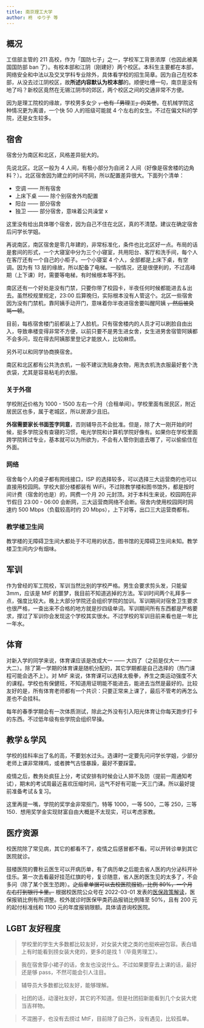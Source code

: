 ```yaml
---
title: 南京理工大学
author: 柊　ゆり子 等
---
```


## 概况

工信部主管的 211 高校，作为「国防七子」之一，学校军工背景浓厚（也因此被美国国防部 ban 了）。有校本部和江阴（刚建好）两个校区。本科生主要都在本部，网络安全和中法以及交叉学科专业除外，具体看学校的招生简章。因为自己在校本部，从没去过江阴校区，故**所述内容默认为校本部**的。顺便吐槽一句，南京是没有地了吗？新校区竟然在无锡江阴市的郊区，两个校区之间的交通非常不方便。

因为是理工院校的缘故，学校男多女少 ~~，也有「男理工」的美誉~~。在机械学院这种情况更为离谱，一个快 50 人的班级可能就 4 个左右的女生。不过在偏文科的学院，还是女生较多。

## 宿舍

宿舍分为南区和北区，风格差异挺大的。

先说北区。北区一般为 4 人间，有极小部分为自闭 2 人间（好像是宿舍楼的边角料？）。北区宿舍因为建立的时间不同，所以配置差异很大。下面列个清单：

- 空调 —— 所有宿舍
- 上床下桌 —— 除个别宿舍外均配置
- 阳台 —— 部分宿舍
- 独卫 —— 部分宿舍，意味着公共澡堂 x

这里没有给出具体哪个宿舍，因为自己不住在北区，真的不清楚。建议在确定宿舍后问学长学姐。

再说南区，南区宿舍是零几年建的，非常标准化，条件也比北区好一点。布局的话是套间的形式，一个大寝室中分为三个小寝室，共用阳台、客厅和洗手间，每个人在客厅还有一个自己的小柜子。一个小寝室 4 个人，全部都是上床下桌，有空调。因为有 13 层的缘故，所以配备了电梯。一般情况，还是很便利的，不过高峰期（上下课）时，需要等电梯，有时候根本等不到。

南区还有一个好处是没有门禁，只要你带了校园卡，半夜任何时候都能进去＆出去。虽然校规里规定，23:00 后算晚归，实际根本没有人管这个。北区一些宿舍因为没有门禁机，靠阿姨手动开门，意味着你半夜进宿舍要叫醒阿姨 ~~，然后被臭骂一顿~~。

目前，每栋宿舍楼门前都装上了人脸机，只有宿舍楼内的人员才可以刷脸自由出入，导致串楼变得非常不方便，以前只要不是男生进女舍，女生进男舍宿管阿姨都不会多问，现在得去阿姨那里登记才能放人，比较麻烦。

另外可以和同学协商换宿舍。

南区和北区都有公共洗衣机，一般不建议洗贴身衣物，用洗衣机洗衣服最好套个洗衣袋，尤其是容易粘毛的衣服。

### 关于外宿

学校附近价格为 1000 - 1500 左右一个月（合租单间）。学校里面有居民区，附近居民区也多，属于老城区，所以房源少且旧。

**外宿需要家长书面签字同意**，否则辅导员不会批准。但是，除了大一刚开始的时候，挺多学院没有查寝的习惯，电光学院和计算机学院好像有。如果你在学校里面跨学院转过专业，基本就可以为所欲为，不会有人管你到底去哪了，可以偷偷住在外面。

### 网络

宿舍每个人的桌子都有网线接口，ISP 的选择较多，可以选择三大运营商的也可以直接用校园网。学校大部分楼都装有 WiFi，不过除教学楼和图书馆外，都是按时间计费（宿舍的也是）的，网费一个月 20 元封顶。对于本科生来说，校园网在非节假日 23:00 - 06:00 会断网，三大运营商网络不会断。宿舍内使用校园网时网速约 500 Mbps（负载较高时约 20 Mbps），上下对等，出口三大运营商都有。

### 教学楼卫生间

教学楼的无障碍卫生间大都处于不可用的状态，图书馆的无障碍卫生间未知。教学楼卫生间内少有烟味。

## 军训

作为曾经的军工院校，军训当然比别的学校严格。男生会要求剪头发，只能留 3mm，应该是 MtF 的噩梦，我目前不知道逃掉的方法。军训时间两个礼拜多一点，强度比较大。晚上大部分学院还会组织学院的加训。军训期间对宿舍卫生要求也很严格，一查出来不合格的地方就是抄四级单词。军训期间所有东西都是严格要求，撑过了军训你会发现这个学校其实很水。不过学校的军训目前来看也是一年比一年水。

## 体育

对新入学的同学来说，体育课应该是改成大一 —— 大四了（之前是仅大一 —— 大二）。除了第一学期的体育课是随机分配的，其它学期都是自己选择的（热门课程可能会选不上）。对 MtF 来说，体育课可以选择太极拳，养生之类运动强度不大的课程。学校也有保健班，不知道用证明能不能进去，能进去当然是最好的。比较友好的是，所有体育老师都有一个共识：只要正常来上课了，最后不管考的再怎么差也不会挂科。

每年的春季学期会有一次体质测试，除此之外没有引入阳光体育让你每天跑步打卡的东西。不过低年级有些学院会组织早操。

## 教学＆学风

学校的挂科率出了名的高，不要划水过头。选课时一定要先问问学长学姐，少部分老师上课非常辣鸡，或者脾气古怪暴躁，最好不要踩雷。

疫情之后，教务处疯狂上分，考试安排有时候会让人猝不及防（提前一周通知考试），期末的考试周最近喜欢压缩时间，运气不好有可能一天三门课。所以最好提前准备考试＆复习。

这里再提一嘴，学院的奖学金非常抠门，特等 1000，一等 500，二等 250，三等 150．想用奖学金实现财富自由大概是不太现实，可以考虑家教。

## 医疗资源

校医院除了常见病，其它的都看不了，疫情之后感冒都不看。可以开转诊单到其它医院就诊。

鼓楼医院的曹秋云医生可以开病历单，有了病历单之后能去省人医的内分泌科开补佳乐。第一次去看最好挂范红旗的号，复诊随意，省人医的医生见的太多了，不会多问（除了某个医生恐跨）。~~之后拿单据可以去校医院报销，比例 80%，一个月左右打到银行卡里。~~ 根据校医院公众号在 2022-03-01 发表的[医保政策解读](https://mp.weixin.qq.com/s/MbIAVdt7AyeCjycnDzifNw)，医保报销比例有所调整。校外就诊时医保甲类药品报销比例降至 50%，且有 200 元的起付标准线和 1100 元的年度报销限额。具体请咨询校医院。

## LGBT 友好程度

> 学校里的学生大多数都比较友好，对女装大佬之类的也挺~~欢迎~~包容。表白墙上有时能看到捞女装大佬的，更多的是找 1（毕竟男理工）。

> 我在宿舍穿小裙子的话，舍友也没说什么。不过如果要穿去上课的话，最好还是够 pass，不然可能会引人注目。

> 辅导员大多数都比较友好，能够理解。

> 社团的话，动漫社友好，其它的不知道。但是社团招新能看到几个女装大佬当吉祥物。

> 不混圈子，也没有去捞过 MtF，目前除了自己外，没有遇见，比较孤单。
